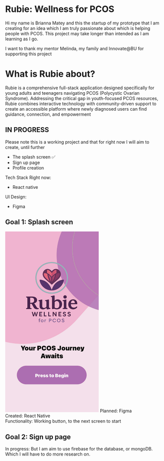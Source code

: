 # Rubie: Wellness for PCOS
Hi my name is Brianna Matey and this the startup of my prototype that I am creating for an idea which I am truly passionate about which is helping people with PCOS. This project may take longer than intended as I am learning as I go.

I want to thank my mentor Melinda, my family and Innovate@BU for supporting this project
# What is Rubie about?
Rubie is a comprehensive full-stack application designed specifically for young adults and teenagers navigating PCOS (Polycystic Ovarian Syndrome). Addressing the critical gap in youth-focused PCOS resources, Rubie combines interactive technology with community-driven support to create an accessible platform where newly diagnosed users can find guidance, connection, and empowerment
## IN PROGRESS
Please note this is a working project and that for right now I will aim to create, until further
 - The splash screen ✅
 - Sign up page
 - Profile creation



Tech Stack Right now:
- React native

UI Design:
- Figma

## Goal 1: Splash screen
<img src="https://github.com/briannammatey/Rubie/blob/main/7854930B-DC0E-4FD5-A493-CD675A3D83DA.JPG?raw=true" alt="Rubie Logo" width="300"/>
Planned: Figma
<br>
Created: React Native
<br>
Functionality: Working button, to the next screen to start

## Goal 2: Sign up page
In progress: But I am aim to use firebase for the database, or mongoDB. Which I will have to do more research on.


